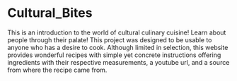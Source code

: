 # Cultural_Bites
This is an introduction to the world of cultural culinary cuisine! Learn about people through their palate!
This project was designed to be usable to anyone who has a desire to cook. Although limited in selection, this 
website provides wonderful recipes with simple yet concrete instructions offering ingredients with their respective measurements, a youtube url, and a source from where the recipe came from.  

